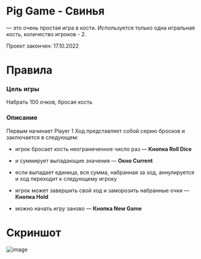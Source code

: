 # Pig Game - Свинья
— это очень простая игра в кости. Используется только одна игральная кость, количество игроков - 2.

Проект закончен: 17.10.2022
# Правила
### Цель игры
Набрать 100 очков, бросая кость 
### Описание
Первым начинает Player 1
Ход представляет собой серию бросков и заключается в следующем: 
* игрок бросает кость неограниченное число раз — **Кнопка Roll Dice** 
* и суммирует выпадающие значения — **Окно Current** 
* если выпадает единица, вся сумма, набранная за ход, аннулируется и ход переходит к следующему игроку
* игрок может завершить свой ход и заморозить набранные очки — **Кнопка Hold** 

* можно начать игру заново — **Кнопка New Game** 
# Скриншот
![image](https://user-images.githubusercontent.com/71407842/227073624-fe5d3eae-b69f-4c8c-98a5-7fe2ac563e42.png)
